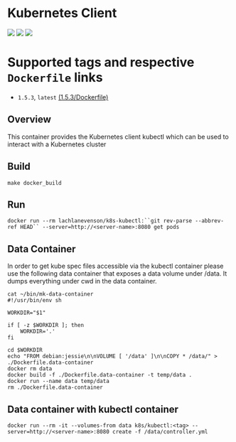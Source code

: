 # Kubernetes Client

[![](https://images.microbadger.com/badges/image/microscaling/k8s-kubectl.svg)](http://microbadger.com/images/microscaling/k8s-kubectl "Get your own image badge on microbadger.com")
[![](https://images.microbadger.com/badges/version/microscaling/k8s-kubectl.svg)](http://microbadger.com/images/microscaling/k8s-kubectl "Get your own version badge on microbadger.com")
[![](https://images.microbadger.com/badges/commit/microscaling/k8s-kubectl.svg)](http://microbadger.com/images/microscaling/k8s-kubectl "Get your own commit badge on microbadger.com")

# Supported tags and respective `Dockerfile` links
* `1.5.3`, `latest`    [(1.5.3/Dockerfile)](https://github.com/lachie83/k8s-kubectl/blob/v1.5.3/Dockerfile)

## Overview
This container provides the Kubernetes client kubectl which can be used to interact with a Kubernetes cluster

## Build
`make docker_build`

## Run
`docker run --rm lachlanevenson/k8s-kubectl:``git rev-parse --abbrev-ref HEAD`` --server=http://<server-name>:8080 get pods`

## Data Container

In order to get kube spec files accessible via the kubectl container please use the following data container that exposes a data volume under /data. It dumps everything under cwd in the data container.

```
cat ~/bin/mk-data-container 
#!/usr/bin/env sh

WORKDIR="$1"

if [ -z $WORKDIR ]; then
    WORKDIR='.'
fi

cd $WORKDIR
echo "FROM debian:jessie\n\nVOLUME [ '/data' ]\n\nCOPY * /data/" > ./Dockerfile.data-container
docker rm data
docker build -f ./Dockerfile.data-container -t temp/data .
docker run --name data temp/data
rm ./Dockerfile.data-container
```

## Data container with kubectl container
```
docker run --rm -it --volumes-from data k8s/kubectl:<tag> --server=http://<server-name>:8080 create -f /data/controller.yml
```

